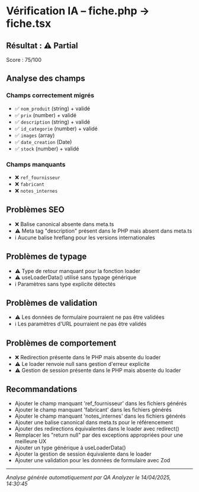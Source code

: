 # Vérification IA – fiche.php → fiche.tsx

## Résultat : ⚠️ Partial

Score : 75/100

## Analyse des champs

### Champs correctement migrés

- ✅ `nom_produit` (string) + validé
- ✅ `prix` (number) + validé
- ✅ `description` (string) + validé
- ✅ `id_categorie` (number) + validé
- ✅ `images` (array)
- ✅ `date_creation` (Date)
- ✅ `stock` (number) + validé

### Champs manquants

- ❌ `ref_fournisseur`
- ❌ `fabricant`
- ❌ `notes_internes`

## Problèmes SEO

- ❌ Balise canonical absente dans meta.ts
- ⚠️ Meta tag "description" présent dans le PHP mais absent dans meta.ts
- ℹ️ Aucune balise hreflang pour les versions internationales

## Problèmes de typage

- ⚠️ Type de retour manquant pour la fonction loader
- ⚠️ useLoaderData() utilisé sans typage générique
- ℹ️ Paramètres sans type explicite détectés

## Problèmes de validation

- ⚠️ Les données de formulaire pourraient ne pas être validées
- ℹ️ Les paramètres d'URL pourraient ne pas être validés

## Problèmes de comportement

- ❌ Redirection présente dans le PHP mais absente du loader
- ⚠️ Le loader renvoie null sans gestion d'erreur explicite
- ⚠️ Gestion de session présente dans le PHP mais absente du loader

## Recommandations

- Ajouter le champ manquant 'ref_fournisseur' dans les fichiers générés
- Ajouter le champ manquant 'fabricant' dans les fichiers générés
- Ajouter le champ manquant 'notes_internes' dans les fichiers générés
- Ajouter une balise canonical dans meta.ts pour le référencement
- Ajouter des redirections équivalentes dans le loader avec redirect()
- Remplacer les "return null" par des exceptions appropriées pour une meilleure UX
- Ajouter un type générique à useLoaderData<LoaderData>()
- Ajouter la gestion de session équivalente dans le loader
- Ajouter une validation pour les données de formulaire avec Zod

---

*Analyse générée automatiquement par QA Analyzer le 14/04/2025, 14:30:45*